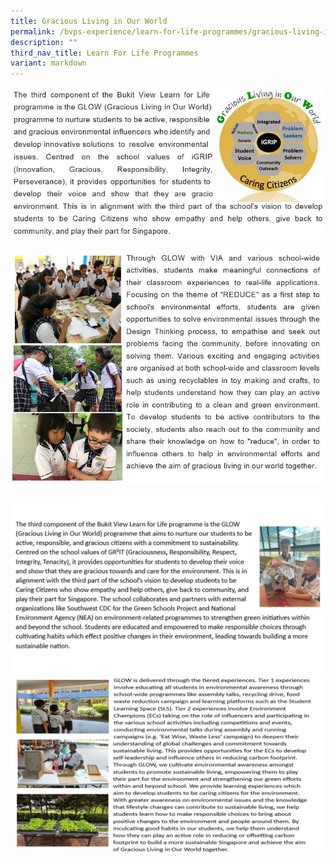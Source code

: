 ```yaml
---
title: Gracious Living in Our World
permalink: /bvps-experience/learn-for-life-programmes/gracious-living-in-our-world/
description: ""
third_nav_title: Learn For Life Programmes
variant: markdown
---
```

![](/images/BVPS%20Experience/LEARN%20FOR%20LIFE%20PROGRAMMES/Gracious%20living%20in%20our%20world/G1.jpg)

![](/images/BVPS%20Experience/LEARN%20FOR%20LIFE%20PROGRAMMES/Gracious%20living%20in%20our%20world/G2.jpg)

![](/images/BVPS%20Experience/LEARN%20FOR%20LIFE%20PROGRAMMES/Gracious%20living%20in%20our%20world/grit1.jpg)![](/images/BVPS%20Experience/LEARN%20FOR%20LIFE%20PROGRAMMES/Gracious%20living%20in%20our%20world/grit2.jpg)


